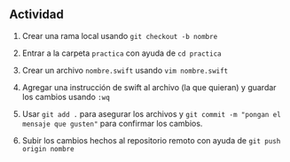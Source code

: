 ## Actividad


1. Crear una rama local usando `git checkout -b nombre`

2. Entrar a la carpeta `practica` con ayuda de `cd practica`

3. Crear un archivo `nombre.swift` usando `vim nombre.swift`

4. Agregar una instrucción de swift al archivo (la que quieran) y guardar los cambios usando `:wq`

5. Usar `git add .` para asegurar los archivos y `git commit -m "pongan el mensaje que gusten"` para confirmar los cambios.

6. Subir los cambios hechos al repositorio remoto con ayuda de `git push origin nombre`
